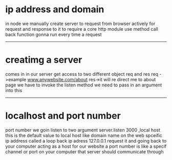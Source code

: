 # ip address and domain 


in node we manually create server to request from browser 
actively for request and response to it 
to require a core http module
use method 
call back function   gonna run every time a request


---------------------------


# creatimg a server 


comes in  in our server
get access to two different object req and res 
req ->example www.anywebsite.com/about 
res->it will re direct me to about page 
we have to invoke the listen method
we need to pass in an argument into this


----------------------------


# localhost and port number 


port number  we goin listen to two argument server.listen
3000 ,local host this is the default value to 
local host like domain name on the web 
spceific ip address called a loop back ip adress
127.0.0.1 
request it and going back to your computer 
acting as a host for our website 
a port number is like a specif channel or port on your computer
that server should communicate through





